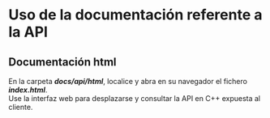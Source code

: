# Uso de la documentación referente a la API
## Documentación html
En la carpeta ***docs/api/html***, localice y abra en su navegador el fichero ***index.html***.<br>
Use la interfaz web para desplazarse y consultar la API en C++ expuesta al cliente.<br>